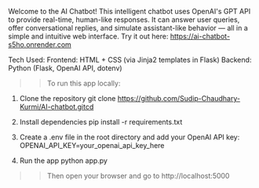 Welcome to the AI Chatbot! This intelligent chatbot uses OpenAI's GPT API to provide real-time, human-like responses. It can answer user queries, offer conversational replies, and simulate assistant-like behavior — all in a simple and intuitive web interface.
Try it out here:  https://ai-chatbot-s5ho.onrender.com

Tech Used:
  Frontend: HTML + CSS (via Jinja2 templates in Flask)
  Backend: Python (Flask, OpenAI API, dotenv)

>>To run this app locally:
1. Clone the repository
    git clone https://github.com/Sudip-Chaudhary-Kurmi/AI-chatbot.gitcd

2. Install dependencies
    pip install -r requirements.txt

3. Create a .env file in the root directory and add your OpenAI API key:
    OPENAI_API_KEY=your_openai_api_key_here

4. Run the app
    python app.py

>>Then open your browser and go to http://localhost:5000

